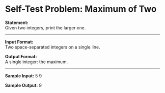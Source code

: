# Self-Test Problem: Maximum of Two

**Statement:**  
Given two integers, print the larger one.

---

**Input Format:**  
Two space-separated integers on a single line.

**Output Format:**  
A single integer: the maximum.

---

**Sample Input:**
5 9

**Sample Output:**
9